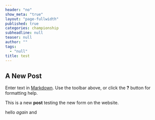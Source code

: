 ```yaml
---
header: "no"
show_meta: "true"
layout: "page-fullwidth"
published: true
categories: championship
subheadline: null
teaser: null
author: ""
tags: 
  - "null"
title: test
---
```



## A New Post

Enter text in [Markdown](http://daringfireball.net/projects/markdown/). Use the toolbar above, or click the **?** button for formatting help.

<p>This is a new&nbsp;<strong>post</strong> testing the new form on the website.</p>

hello _again_ and

